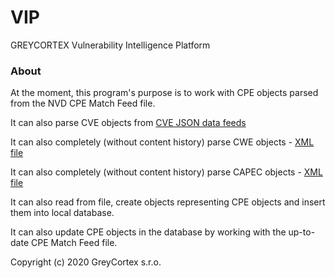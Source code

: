 # VIP
GREYCORTEX Vulnerability Intelligence Platform

### About
At the moment, this program's purpose is to work with CPE objects parsed from the NVD CPE Match Feed file.

It can also parse CVE objects from [CVE JSON data feeds](https://nvd.nist.gov/vuln/data-feeds)

It can also completely (without content history) parse CWE objects - [XML file](https://cwe.mitre.org/data/xml/cwec_latest.xml.zip)

It can also completely (without content history) parse CAPEC objects - [XML file](https://capec.mitre.org/data/xml/capec_latest.xml)

It can also read from file, create objects representing CPE objects and insert them into local database.

It can also update CPE objects in the database by working with the up-to-date CPE Match Feed file.

Copyright (c) 2020 GreyCortex s.r.o.
